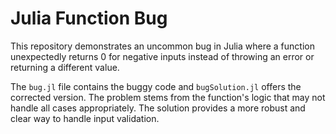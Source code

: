 # Julia Function Bug
This repository demonstrates an uncommon bug in Julia where a function unexpectedly returns 0 for negative inputs instead of throwing an error or returning a different value.

The `bug.jl` file contains the buggy code and `bugSolution.jl` offers the corrected version. The problem stems from the function's logic that may not handle all cases appropriately. The solution provides a more robust and clear way to handle input validation.